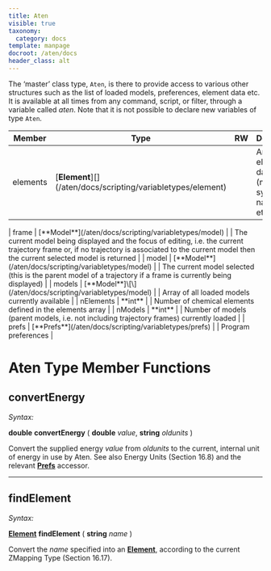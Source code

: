 ```yaml
---
title: Aten
visible: true
taxonomy:
  category: docs
template: manpage
docroot: /aten/docs
header_class: alt
---
```


The ‘master’ class type, `Aten`, is there to provide access to various other structures such as the list of loaded models, preferences, element data etc. It is available at all times from any command, script, or filter, through a variable called _aten_. Note that it is not possible to declare new variables of type `Aten`.

| Member | Type | RW | Description |
|--------|------|----|-------------|
| elements | [**Element**]\[\](/aten/docs/scripting/variabletypes/element)  | | Array of element data (masses, symbols, names, etc.) |
 </row>
| frame | [**Model**](/aten/docs/scripting/variabletypes/model) | | The current model being displayed and the focus of editing, i.e. the current trajectory frame or, if no trajectory is associated to the current model then the current selected model is returned |
 </row>
| model | [**Model**](/aten/docs/scripting/variabletypes/model) | | The current model selected (this is the parent model of a trajectory if a frame is currently being displayed) |
 </row>
| models | [**Model**]\[\](/aten/docs/scripting/variabletypes/model) | | Array of all loaded models currently available |
 </row>
| nElements | **int** | | Number of chemical elements defined in the elements array |
 </row>
| nModels | **int** | | Number of models (parent models, i.e. not including trajectory frames) currently loaded |
 </row>
| prefs | [**Prefs**](/aten/docs/scripting/variabletypes/prefs) | | Program preferences |
 </row>

# Aten Type Member Functions

## convertEnergy <a id="convertenergy"></a>

_Syntax:_

**double** **convertEnergy** ( **double** _value_, **string** _oldunits_ )

Convert the supplied energy _value_ from _oldunits_ to the current, internal unit of energy in use by Aten. See also Energy Units (Section 16.8) and the relevant [**Prefs**](/aten/docs/scripting/variabletypes/prefs) accessor.

---

## findElement <a id="findelement"></a>

_Syntax:_

[**Element**](/aten/docs/scripting/variabletypes/element) **findElement** ( **string** _name_ )

Convert the _name_ specified into an [**Element**](/aten/docs/scripting/variabletypes/element), according to the current ZMapping Type (Section 16.17).

